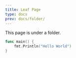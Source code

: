 ```yaml
---
title: Leaf Page
type: docs
prev: docs/folder/
---
```


This page is under a folder.

```go
func main() {
    fmt.Println("Hello World")
}
```